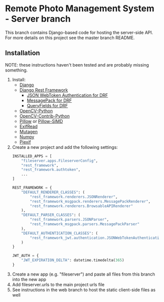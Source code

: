 # Remote Photo Management System - Server branch

This branch contains Django-based code for hosting the server-side API. For more details on this project see the master branch README.

## Installation

NOTE: these instructions haven't been tested and are probably missing something.

1) Install:
	- [Django](https://www.djangoproject.com/)
	- [Django Rest Framework](http://www.django-rest-framework.org/)
		- [JSON WebToken Authentication for DRF](http://getblimp.github.io/django-rest-framework-jwt/)
		- [MessagePack for DRF](https://github.com/juanriaza/django-rest-framework-msgpack)
		- [QueryFields for DRF](https://github.com/wimglenn/djangorestframework-queryfields)
	- [OpenCV-Python](https://pypi.org/project/opencv-python/)
	- [OpenCV-Contrib-Python](https://pypi.org/project/opencv-contrib-python/)
	- [Pillow](https://python-pillow.org/) or [Pillow-SIMD](https://github.com/uploadcare/pillow-simd)
	- [ExifRead](https://pypi.org/project/ExifRead/)
	- [Mutagen](https://github.com/quodlibet/mutagen)
	- [Numpy](http://www.numpy.org/)
	- [Piexif](https://pypi.org/project/piexif/)
2) Create a new project and add the following settings:
	```python
	INSTALLED_APPS = [
		"fileserver.apps.FileserverConfig",
		"rest_framework",
		"rest_framework.authtoken",
		...
	]
	
	REST_FRAMEWORK = {
		"DEFAULT_RENDERER_CLASSES": (
			"rest_framework.renderers.JSONRenderer",
			"rest_framework_msgpack.renderers.MessagePackRenderer",
			"rest_framework.renderers.BrowsableAPIRenderer"
		),
		"DEFAULT_PARSER_CLASSES": (
			"rest_framework.parsers.JSONParser",
			"rest_framework_msgpack.parsers.MessagePackParser"
		),
		"DEFAULT_AUTHENTICATION_CLASSES": (
			"rest_framework_jwt.authentication.JSONWebTokenAuthentication"
		)
	}

	JWT_AUTH = {
		"JWT_EXPIRATION_DELTA": datetime.timedelta(365)
	}
	```
3) Create a new app (e.g. "fileserver") and paste all files from this branch into the new app
4) Add fileserver.urls to the main project urls file
5) See instructions in the web branch to host the static client-side files as well
